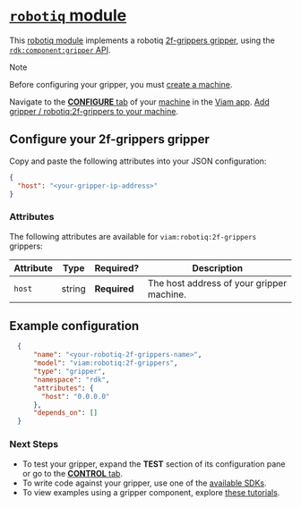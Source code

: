 # [`robotiq` module](https://github.com/viam-modules/robotiq)

This [robotiq module](https://app.viam.com/module/viam/robotiq) implements a robotiq [2f-grippers gripper](https://robotiq.com/products/adaptive-grippers#Two-Finger-Gripper), using the [`rdk:component:gripper` API](https://docs.viam.com/appendix/apis/components/gripper/).

> [!NOTE]
> Before configuring your gripper, you must [create a machine](https://docs.viam.com/cloud/machines/#add-a-new-machine).

Navigate to the [**CONFIGURE** tab](https://docs.viam.com/configure/) of your [machine](https://docs.viam.com/fleet/machines/) in the [Viam app](https://app.viam.com/).
[Add gripper / robotiq:2f-grippers to your machine](https://docs.viam.com/configure/#components).

## Configure your 2f-grippers gripper

Copy and paste the following attributes into your JSON configuration:
```json
{
  "host": "<your-gripper-ip-address>"
}
```

### Attributes

The following attributes are available for `viam:robotiq:2f-grippers` grippers:

| Attribute | Type | Required? | Description |
| --------- | ---- | --------- | ----------  |
| `host` | string | **Required** | The host address of your gripper machine. |

## Example configuration

```json
  {
      "name": "<your-robotiq-2f-grippers-name>",
      "model": "viam:robotiq:2f-grippers",
      "type": "gripper",
      "namespace": "rdk",
      "attributes": {
        "host": "0.0.0.0"
      },
      "depends_on": []
  }
```

### Next Steps
- To test your gripper, expand the **TEST** section of its configuration pane or go to the [**CONTROL** tab](https://docs.viam.com/fleet/control/).
- To write code against your gripper, use one of the [available SDKs](https://docs.viam.com/sdks/).
- To view examples using a gripper component, explore [these tutorials](https://docs.viam.com/tutorials/).
